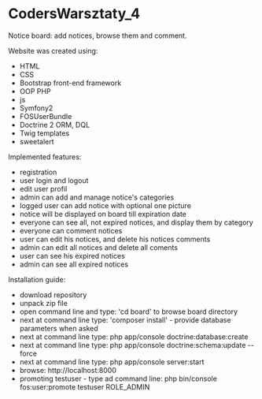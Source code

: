 # CodersWarsztaty_4

Notice board: add notices, browse them and comment.

Website was created using:
- HTML
- CSS
- Bootstrap front-end framework
- OOP PHP
- js
- Symfony2
- FOSUserBundle 
- Doctrine 2 ORM, DQL
- Twig templates
- sweetalert

Implemented features:
- registration
- user login and logout
- edit user profil
- admin can add and manage notice's categories
- logged user can add notice with optional one picture
- notice will be displayed on board till expiration date
- everyone can see all, not expired notices, and display them by category
- everyone can comment notices
- user can edit his notices, and delete his notices comments
- admin can edit all notices and delete all coments
- user can see his expired notices
- admin can see all expired notices

Installation guide:
- download repository
- unpack zip file
- open command line and type: 'cd board' to browse board directory
- next at command line type: 'composer install' - provide database parameters when asked
- next at command line type: php app/console doctrine:database:create
- next at command line type: php app/console doctrine:schema:update --force
- next at command line type: php app/console server:start
- browse: http://localhost:8000 
- promoting testuser - type ad command line: php bin/console fos:user:promote testuser ROLE_ADMIN
